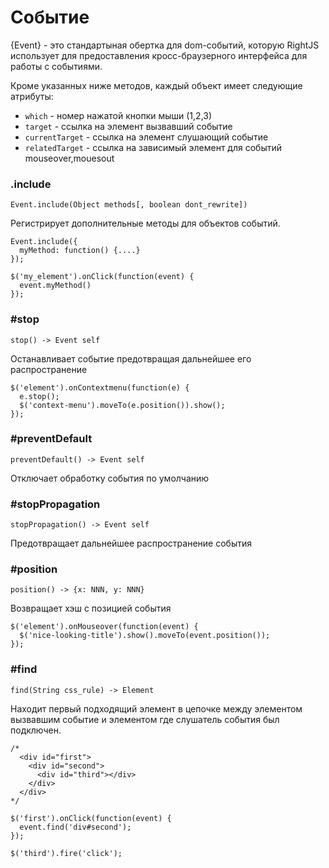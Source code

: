 # Событие

{Event} - это стандартыная обертка для dom-событий, которую RightJS использует
для предоставления кросс-браузерного интерфейса для работы с событиями.

Кроме указанных ниже методов, каждый объект имеет следующие атрибуты:

* `which` - номер нажатой кнопки мыши (1,2,3)
* `target` - ссылка на элемент вызвавший событие
* `currentTarget` - ссылка на элемент слушающий событие
* `relatedTarget` - ссылка на зависимый элемент для событий mouseover,mouesout

### .include

    Event.include(Object methods[, boolean dont_rewrite])

Регистрирует дополнительные методы для объектов событий.

    Event.include({
      myMethod: function() {....}
    });

    $('my_element').onClick(function(event) {
      event.myMethod()
    });

### #stop

    stop() -> Event self

Останавливает событие предотвращая дальнейшее его распространение

    $('element').onContextmenu(function(e) {
      e.stop();
      $('context-menu').moveTo(e.position()).show();
    });


### #preventDefault

    preventDefault() -> Event self

Отключает обработку события по умолчанию


### #stopPropagation

    stopPropagation() -> Event self

Предотвращает дальнейшее распространение события


### #position

    position() -> {x: NNN, y: NNN}

Возвращает хэш с позицией события

    $('element').onMouseover(function(event) {
      $('nice-looking-title').show().moveTo(event.position());
    });


### #find

    find(String css_rule) -> Element

Находит первый подходящий элемент в цепочке между элементом вызвавшим событие
и элементом где слушатель события был подключен.

    /*
      <div id="first">
        <div id="second">
          <div id="third"></div>
        </div>
      </div>
    */

    $('first').onClick(function(event) {
      event.find('div#second');
    });

    $('third').fire('click');



